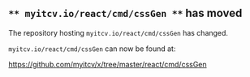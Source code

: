 ## `** myitcv.io/react/cmd/cssGen **` has moved

The repository hosting `myitcv.io/react/cmd/cssGen` has changed.

`myitcv.io/react/cmd/cssGen` can now be found at:

https://github.com/myitcv/x/tree/master/react/cmd/cssGen

